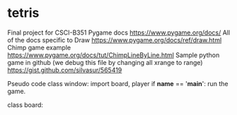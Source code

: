 # tetris
Final project for CSCI-B351
Pygame docs
https://www.pygame.org/docs/
All of the docs specific to Draw
https://www.pygame.org/docs/ref/draw.html
Chimp game example
https://www.pygame.org/docs/tut/ChimpLineByLine.html
Sample python game in github (we debug this file by changing all xrange to range)
https://gist.github.com/silvasur/565419

Pseudo code
class window:
import board, player
if __name__ == '__main__':
run the game.

class board:

